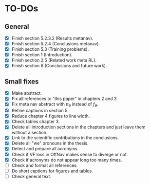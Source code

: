 # TO-DOs

## General

- [x] Finish section 5.2.3.2 (Results metanav).
- [x] Finish section 5.2.4 (Conclusions metanav).
- [x] Finish section 5.3 (Training problems).
- [x] Finish section 1 (Introduction).
- [x] Finish section 2.5 (Related work meta RL).
- [x] Finish section 6 (Conclusions and future work).

## Small fixes

- [x] Make abstract.
- [x] Fix all references to "this paper" in chapters 2 and 3.
- [x] Fix meta nav abstract with $\pi_\theta$ instead of $f_\theta$.
- [x] Refine captions in section 5.
- [x] Reduce chapter 4 figures to line width.
- [x] Check tables chapter 3.
- [x] Delete all introduction sections in the chapters and just leave them without a section.
- [x] Link to the scientific contributions in the conclusions.
- [x] Delete all "we" pronouns in the thesis.
- [x] Detect and prepare all acronyms.
- [x] Check if VF loss in OffNav makes sense to diverge or not.
- [x] Check if acronyms do not appear long too many times.
- [ ] Check and format all references.
- [ ] Do short captions for figures and tables.
- [ ] Check general text.
